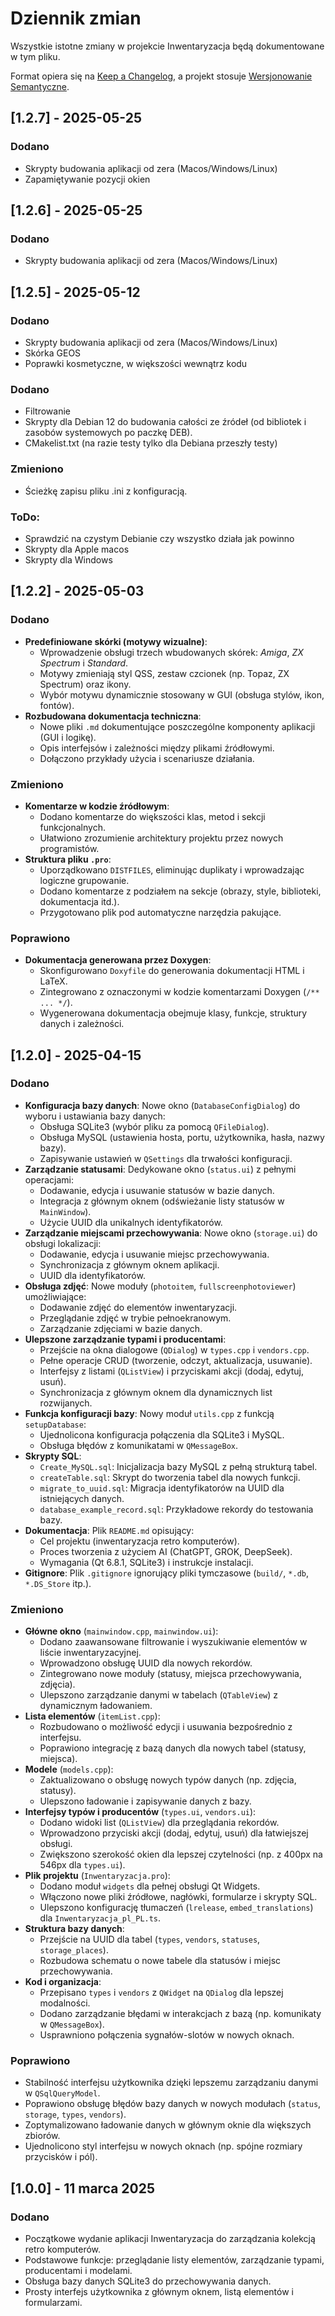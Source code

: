 # Dziennik zmian

Wszystkie istotne zmiany w projekcie Inwentaryzacja będą dokumentowane w tym pliku.

Format opiera się na [Keep a Changelog](https://keepachangelog.com/pl/1.0.0/), a projekt stosuje [Wersjonowanie Semantyczne](https://semver.org/lang/pl/).

## [1.2.7] - 2025-05-25
### Dodano
  - Skrypty budowania aplikacji od zera (Macos/Windows/Linux)
  - Zapamiętywanie pozycji okien
  
## [1.2.6] - 2025-05-25
### Dodano
  - Skrypty budowania aplikacji od zera (Macos/Windows/Linux)

## [1.2.5] - 2025-05-12
### Dodano
  - Skrypty budowania aplikacji od zera (Macos/Windows/Linux)
  - Skórka GEOS
  - Poprawki kosmetyczne, w większości wewnątrz kodu

### Dodano
  - Filtrowanie
  - Skrypty dla Debian 12 do budowania całości ze źródeł (od bibliotek i zasobów systemowych po paczkę DEB).
  - CMakelist.txt (na razie testy tylko dla Debiana przeszły testy)

### Zmieniono
  - Ścieżkę zapisu pliku .ini z konfiguracją.

### ToDo:
  - Sprawdzić na czystym Debianie czy wszystko działa jak powinno
  - Skrypty dla Apple macos
  - Skrypty dla Windows
  
## [1.2.2] - 2025-05-03

### Dodano
- **Predefiniowane skórki (motywy wizualne)**:
  - Wprowadzenie obsługi trzech wbudowanych skórek: *Amiga*, *ZX Spectrum* i *Standard*.
  - Motywy zmieniają styl QSS, zestaw czcionek (np. Topaz, ZX Spectrum) oraz ikony.
  - Wybór motywu dynamicznie stosowany w GUI (obsługa stylów, ikon, fontów).
- **Rozbudowana dokumentacja techniczna**:
  - Nowe pliki `.md` dokumentujące poszczególne komponenty aplikacji (GUI i logikę).
  - Opis interfejsów i zależności między plikami źródłowymi.
  - Dołączono przykłady użycia i scenariusze działania.

### Zmieniono
- **Komentarze w kodzie źródłowym**:
  - Dodano komentarze do większości klas, metod i sekcji funkcjonalnych.
  - Ułatwiono zrozumienie architektury projektu przez nowych programistów.
- **Struktura pliku `.pro`**:
  - Uporządkowano `DISTFILES`, eliminując duplikaty i wprowadzając logiczne grupowanie.
  - Dodano komentarze z podziałem na sekcje (obrazy, style, biblioteki, dokumentacja itd.).
  - Przygotowano plik pod automatyczne narzędzia pakujące.

### Poprawiono
- **Dokumentacja generowana przez Doxygen**:
  - Skonfigurowano `Doxyfile` do generowania dokumentacji HTML i LaTeX.
  - Zintegrowano z oznaczonymi w kodzie komentarzami Doxygen (`/** ... */`).
  - Wygenerowana dokumentacja obejmuje klasy, funkcje, struktury danych i zależności.


## [1.2.0] - 2025-04-15

### Dodano
- **Konfiguracja bazy danych**: Nowe okno (`DatabaseConfigDialog`) do wyboru i ustawiania bazy danych:
  - Obsługa SQLite3 (wybór pliku za pomocą `QFileDialog`).
  - Obsługa MySQL (ustawienia hosta, portu, użytkownika, hasła, nazwy bazy).
  - Zapisywanie ustawień w `QSettings` dla trwałości konfiguracji.
- **Zarządzanie statusami**: Dedykowane okno (`status.ui`) z pełnymi operacjami:
  - Dodawanie, edycja i usuwanie statusów w bazie danych.
  - Integracja z głównym oknem (odświeżanie listy statusów w `MainWindow`).
  - Użycie UUID dla unikalnych identyfikatorów.
- **Zarządzanie miejscami przechowywania**: Nowe okno (`storage.ui`) do obsługi lokalizacji:
  - Dodawanie, edycja i usuwanie miejsc przechowywania.
  - Synchronizacja z głównym oknem aplikacji.
  - UUID dla identyfikatorów.
- **Obsługa zdjęć**: Nowe moduły (`photoitem`, `fullscreenphotoviewer`) umożliwiające:
  - Dodawanie zdjęć do elementów inwentaryzacji.
  - Przeglądanie zdjęć w trybie pełnoekranowym.
  - Zarządzanie zdjęciami w bazie danych.
- **Ulepszone zarządzanie typami i producentami**:
  - Przejście na okna dialogowe (`QDialog`) w `types.cpp` i `vendors.cpp`.
  - Pełne operacje CRUD (tworzenie, odczyt, aktualizacja, usuwanie).
  - Interfejsy z listami (`QListView`) i przyciskami akcji (dodaj, edytuj, usuń).
  - Synchronizacja z głównym oknem dla dynamicznych list rozwijanych.
- **Funkcja konfiguracji bazy**: Nowy moduł `utils.cpp` z funkcją `setupDatabase`:
  - Ujednolicona konfiguracja połączenia dla SQLite3 i MySQL.
  - Obsługa błędów z komunikatami w `QMessageBox`.
- **Skrypty SQL**:
  - `Create_MySQL.sql`: Inicjalizacja bazy MySQL z pełną strukturą tabel.
  - `createTable.sql`: Skrypt do tworzenia tabel dla nowych funkcji.
  - `migrate_to_uuid.sql`: Migracja identyfikatorów na UUID dla istniejących danych.
  - `database_example_record.sql`: Przykładowe rekordy do testowania bazy.
- **Dokumentacja**: Plik `README.md` opisujący:
  - Cel projektu (inwentaryzacja retro komputerów).
  - Proces tworzenia z użyciem AI (ChatGPT, GROK, DeepSeek).
  - Wymagania (Qt 6.8.1, SQLite3) i instrukcje instalacji.
- **Gitignore**: Plik `.gitignore` ignorujący pliki tymczasowe (`build/`, `*.db`, `*.DS_Store` itp.).

### Zmieniono
- **Główne okno** (`mainwindow.cpp`, `mainwindow.ui`):
  - Dodano zaawansowane filtrowanie i wyszukiwanie elementów w liście inwentaryzacyjnej.
  - Wprowadzono obsługę UUID dla nowych rekordów.
  - Zintegrowano nowe moduły (statusy, miejsca przechowywania, zdjęcia).
  - Ulepszono zarządzanie danymi w tabelach (`QTableView`) z dynamicznym ładowaniem.
- **Lista elementów** (`itemList.cpp`):
  - Rozbudowano o możliwość edycji i usuwania bezpośrednio z interfejsu.
  - Poprawiono integrację z bazą danych dla nowych tabel (statusy, miejsca).
- **Modele** (`models.cpp`):
  - Zaktualizowano o obsługę nowych typów danych (np. zdjęcia, statusy).
  - Ulepszono ładowanie i zapisywanie danych z bazy.
- **Interfejsy typów i producentów** (`types.ui`, `vendors.ui`):
  - Dodano widoki list (`QListView`) dla przeglądania rekordów.
  - Wprowadzono przyciski akcji (dodaj, edytuj, usuń) dla łatwiejszej obsługi.
  - Zwiększono szerokość okien dla lepszej czytelności (np. z 400px na 546px dla `types.ui`).
- **Plik projektu** (`Inwentaryzacja.pro`):
  - Dodano moduł `widgets` dla pełnej obsługi Qt Widgets.
  - Włączono nowe pliki źródłowe, nagłówki, formularze i skrypty SQL.
  - Ulepszono konfigurację tłumaczeń (`lrelease`, `embed_translations`) dla `Inwentaryzacja_pl_PL.ts`.
- **Struktura bazy danych**:
  - Przejście na UUID dla tabel (`types`, `vendors`, `statuses`, `storage_places`).
  - Rozbudowa schematu o nowe tabele dla statusów i miejsc przechowywania.
- **Kod i organizacja**:
  - Przepisano `types` i `vendors` z `QWidget` na `QDialog` dla lepszej modalności.
  - Dodano zarządzanie błędami w interakcjach z bazą (np. komunikaty w `QMessageBox`).
  - Usprawniono połączenia sygnałów-slotów w nowych oknach.

### Poprawiono
- Stabilność interfejsu użytkownika dzięki lepszemu zarządzaniu danymi w `QSqlQueryModel`.
- Poprawiono obsługę błędów bazy danych w nowych modułach (`status`, `storage`, `types`, `vendors`).
- Zoptymalizowano ładowanie danych w głównym oknie dla większych zbiorów.
- Ujednolicono styl interfejsu w nowych oknach (np. spójne rozmiary przycisków i pól).

## [1.0.0] - 11 marca 2025
### Dodano
- Początkowe wydanie aplikacji Inwentaryzacja do zarządzania kolekcją retro komputerów.
- Podstawowe funkcje: przeglądanie listy elementów, zarządzanie typami, producentami i modelami.
- Obsługa bazy danych SQLite3 do przechowywania danych.
- Prosty interfejs użytkownika z głównym oknem, listą elementów i formularzami.
